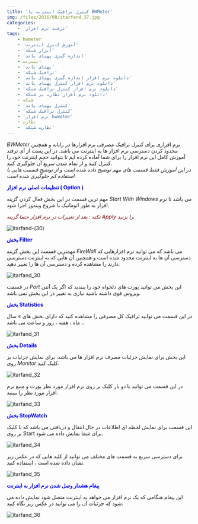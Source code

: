```yaml
---
title: 'کنترل ترافیک اینترنت با BWMeter'
img: /files/2016/08/itarfand_37.jpg
categories:
    - 'ترفند نرم افزار'
tags:
    - bwmeter
    - 'آموزش کنترل اینترنت'
    - 'ابزار شبکه'
    - 'اندازه گیری پهنای باند'
    - اینترنت
    - 'پهنای باند'
    - 'ترافیک شبکه'
    - 'دانلود نرم افزار اندازه گیری پهنای باند'
    - 'دانلود نرم افزار کنترل پهنای باند'
    - 'دانلود نرم افزار کنترل ترافیک شبکه'
    - 'دانلود نرم افزار نظارت بر شبکه'
    - شبکه
    - 'کنترل پهنای باند'
    - 'کنترل ترافیک شبکه'
    - 'نرم افزار bwmeter'
    - نظارت
    - 'نظارت شبکه'
---
```


*BWMeter* نرم افزاری برای کنترل ترافیک مصرفی نرم افزارها در رایانه و همچنین محدود کردن دسترسی نرم افزار ها به اینترنت می باشد. در این پست از آی ترفند آموزش کامل این نرم افزار را برای شما آماده کرده ایم تا بتوانید حجم اینترنت خود را کنترل کنید و از تمام شدن سریع آن جلوگیری کنید.  
*در این آموزش فقط قسمت های مهم توضیح داده شده است و از توضیح قسمت هایی با استفاده کم جلوگیری شده است.*

<span style="color: #0000ff;">**تنظیمات اصلی نرم افزار ( Option )**</span>

مهم ترین قسمت در این بخش فعال کردن گزینه *Start With Windows* می باشد تا نرم افزار به طور اتوماتیک با شروع ویندوز اجرا شود.

*<span style="color: #800000;">نکته : بعد از تغییرات در نرم افزار حتما گزینه Apply را بزنید.</span>*

![itarfand-(30)](/files/2016/08/itarfand-30.jpg)  

<span style="color: #0000ff;">**بخش Filter**</span>

مهمترین قسمت این بخش گزینه *FireWall* می باشد که می توانید نرم افزارهایی که دسترسی آن ها به اینترنت محدود شده است و همچنین آن هایی که به اینترنت دسترسی دارند را مشاهده کرده و دسترسی آن ها را تغییر دهید.

![itarfand_30](/files/2016/08/itarfand_30.jpg)  

در قسمت *Port* این بخش می توانید پورت های دلخواه خود را ببندید که اگر یک آنتی ویروس قوی داشته باشید نیازی به تغییر در این بخش نمی باشد.

<span style="color: #0000ff;">**بخش Statistics**</span>

در این قسمت می توانید ترافیک کل مصرفی را مشاهده کنید که دارای بخش های » سال ، ماه ، هفته ، روز و ساعت می باشد.

![itarfand_31](/files/2016/08/itarfand_31.jpg)  

<span style="color: #0000ff;">**بخش Details**</span>

این بخش برای نمایش جزئیات مصرف نرم افزار ها می باشد. برای نمایش جزئیات بر روی *Monitor* کلیک کنید.

![itarfand_32](/files/2016/08/itarfand_32.jpg)  

در این قسمت می توانید با دو بار کلیک بر روی نرم افزار مورد نظر پورت و منبع نرم افزار مورد نظر را ببینید.

![itarfand_33](/files/2016/08/itarfand_33.jpg)  

<span style="color: #0000ff;">**بخش StopWatch**</span>

این قسمت برای نمایش لحظه ای اطلاعات در حال انتقال و دریافتی می باشد که با کلیک بر روی Start برای شما نمایش داده می شود.

![itarfand_34](/files/2016/08/itarfand_34.jpg)  

برای دسترسی سریع به قسمت های مختلف می توانید از کلید هایی که در عکس زیر نشان داده شده است ، استفاده کنید.

![itarfand_35](/files/2016/08/itarfand_35.jpg)  

<span style="color: #0000ff;">**پیغام هشدار وصل شدن نرم افزار به اینترنت**</span>

این پیغام هنگامی که یک نرم افزار می خواهد به اینترنت متصل شود نمایش داده می شود که جزئیات آن را می توانید در عکس زیر نگاه کنید.

![itarfand_36](/files/2016/08/itarfand_36.jpg)  